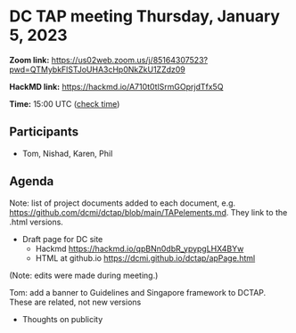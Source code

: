 # DC TAP meeting Thursday, January 5, 2023

**Zoom link:** https://us02web.zoom.us/j/85164307523?pwd=QTMybkFlSTJoUHA3cHp0NkZkU1ZZdz09

**HackMD link:** https://hackmd.io/A710t0tlSrmGOprjdTfx5Q

**Time:** 15:00 UTC ([check time](https://www.timeanddate.com/worldclock/fixedtime.html?msg=DC+TAP&iso=20221208T15&p1=%3A&ah=1))

## Participants

* Tom, Nishad, Karen, Phil

## Agenda

Note: list of project documents added to each document, e.g. https://github.com/dcmi/dctap/blob/main/TAPelements.md. They link to the .html versions.

* Draft page for DC site 
    * Hackmd https://hackmd.io/qpBNn0dbR_ypypgLHX4BYw
    * HTML at github.io https://dcmi.github.io/dctap/apPage.html

(Note: edits were made during meeting.)

Tom: add a banner to Guidelines and Singapore framework to DCTAP. These are related, not new versions

* Thoughts on publicity
